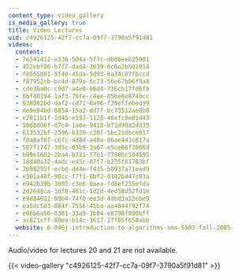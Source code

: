 ```yaml
---
content_type: video_gallery
is_media_gallery: true
title: Video Lectures
uid: c4926125-42f7-cc7a-09f7-3790a5f91d81
videos:
  content:
  - 7e541412-e336-504a-5f7c-db86eeb25901
  - 452ebf86-b7f7-dad4-3639-6c8a2bb02914
  - f8565001-5f40-45da-5d93-6a34c87fbccd
  - f87952cb-bc4d-879a-6c73-56e67b06f9a8
  - cde36a0c-c9d7-a4e0-66d4-716cb17fd6fb
  - 6bf80194-1af3-70fe-c4ee-856e8e874bcc
  - 038082bd-daf2-cd71-8a96-f35effebed99
  - de9e94bd-0854-15a2-dd7f-bc73512ae8b0
  - e2811b1f-1d45-e193-5128-46efc0e01d43
  - 56d8d06f-d7c4-1a0a-9418-b71d90a24d35
  - 613532bf-2596-b320-c20f-5bc21dbce017
  - f0a8af87-c6fc-4d8d-a48a-86ae441c817a
  - 507f1747-3d5c-03b9-3a67-e5ce66f3066d
  - b99e1682-2ba4-b721-f7b1-7788bc584595
  - 18d40a32-4adc-e45c-87f7-b235f61783bf
  - 3b98255f-ecbd-dd4e-f435-b8937a71eed9
  - e301a48f-90cc-f7f1-0bf2-0102b447c03a
  - e942b39b-3005-c3e6-0aea-fd8ef255efda
  - 2d2648ca-3df8-461c-1d2d-4ed58d52fd1e
  - e9d84622-00b4-74f0-ee3d-4dbd3a22ebe9
  - ea5dc5d3-884f-7556-45ba-aa4044f92f74
  - e0bb6a56-8381-33a9-3b84-e8790f090bff
  - ac821cff-80ea-b14c-3617-27f85f058abb
  website: 6-046j-introduction-to-algorithms-sma-5503-fall-2005
---
```


Audio/video for lectures 20 and 21 are not available.

{{< video-gallery "c4926125-42f7-cc7a-09f7-3790a5f91d81" >}}

